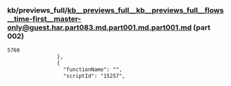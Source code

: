 ### kb/previews_full/kb__previews_full__kb__previews_full__flows__time-first__master-only@guest.har.part083.md.part001.md.part001.md (part 002)

```md
5760
                },
                {
                  "functionName": "",
                  "scriptId": "15257",
  
```

```
